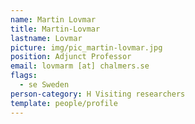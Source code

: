 ```yaml
---
name: Martin Lovmar
title: Martin-Lovmar
lastname: Lovmar
picture: img/pic_martin-lovmar.jpg
position: Adjunct Professor
email: lovmarm [at] chalmers.se
flags:
  - se Sweden
person-category: H Visiting researchers
template: people/profile
---
```


